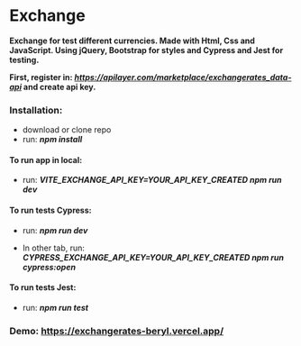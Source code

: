 # Exchange 
**Exchange for test different currencies. Made with Html, Css and JavaScript. Using jQuery, Bootstrap for styles and Cypress and Jest for testing.**

**First, register in: ***https://apilayer.com/marketplace/exchangerates_data-api*** and create api key.**

### Installation:
- download or clone repo
- run: ***npm install***

#### To run app in local:
- run: ***VITE_EXCHANGE_API_KEY=YOUR_API_KEY_CREATED npm run dev***

#### To run tests Cypress:
- run: ***npm run dev***

- In other tab, run: ***CYPRESS_EXCHANGE_API_KEY=YOUR_API_KEY_CREATED npm run cypress:open***

#### To run tests Jest:
- run: ***npm run test***


### Demo: https://exchangerates-beryl.vercel.app/

